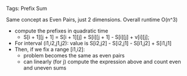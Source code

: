 Tags: Prefix Sum

Same concept as Even Pairs, just 2 dimensions. Overall runtime O(n^3)

* compute the prefixes in quadratic time
  * S[i + 1][j + 1] = S[i + 1][j] + S[i][j + 1] - S[i][j] + v[i][j];
* For interval (i1,i2,j1,j2): value is S[i2,j2] - S[i2,j1] - S[i1,j2] + S[i1,j1]
* Then, if we fix a range [i1,i2]:
  * problem becomes the same as even pairs
  * can linearly (for j) compute the expression above and count even and uneven sums
